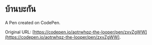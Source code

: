 # บ้านบะกัน

A Pen created on CodePen.

Original URL: [https://codepen.io/aotrwhqz-the-looper/pen/zxvZgWW](https://codepen.io/aotrwhqz-the-looper/pen/zxvZgWW).

